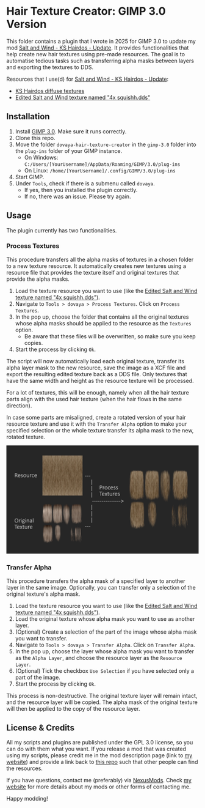 # Hair Texture Creator: GIMP 3.0 Version

This folder contains a plugin that I wrote in 2025 for GIMP 3.0 to update my mod [Salt and Wind - KS Hairdos - Update](https://www.nexusmods.com/skyrimspecialedition/mods/64707). It provides functionalities that help create new hair textures using pre-made resources. The goal is to automatise tedious tasks such as transferring alpha masks between layers and exporting the textures to DDS.

Resources that I use(d) for [Salt and Wind - KS Hairdos - Update](https://www.nexusmods.com/skyrimspecialedition/mods/64707):

- [KS Hairdos diffuse textures](https://www.nexusmods.com/skyrimspecialedition/mods/6817)
- [Edited Salt and Wind texture named "4x squishh.dds"](https://www.nexusmods.com/skyrimspecialedition/mods/45147?tab=files)

## Installation

1. Install [GIMP 3.0](https://www.gimp.org/). Make sure it runs correctly.
2. Clone this repo.
3. Move the folder `dovaya-hair-texture-creator` in the `gimp-3.0` folder into the `plug-ins` folder of your GIMP instance.
   - On Windows: `C:/Users/[YourUsername]/AppData/Roaming/GIMP/3.0/plug-ins`
   - On Linux: `/home/[YourUsername]/.config/GIMP/3.0/plug-ins`
4. Start GIMP.
5. Under `Tools`, check if there is a submenu called `dovaya`.
   - If yes, then you installed the plugin correctly.
   - If no, there was an issue. Please try again.

## Usage

The plugin currently has two functionalities.

### Process Textures

This procedure transfers all the alpha masks of textures in a chosen folder to a new texture resource. It automatically creates new textures using a resource file that provides the texture itself and original textures that provide the alpha masks.

1. Load the texture resource you want to use (like the [Edited Salt and Wind texture named "4x squishh.dds"](https://www.nexusmods.com/skyrimspecialedition/mods/45147?tab=files)).
2. Navigate to `Tools > dovaya > Process Textures`. Click on `Process Textures`.
3. In the pop up, choose the folder that contains all the original textures whose alpha masks should be applied to the resource as the `Textures` option.
   - Be aware that these files will be overwritten, so make sure you keep copies.
4. Start the process by clicking `Ok`.

The script will now automatically load each original texture, transfer its alpha layer mask to the new resource, save the image as a XCF file and export the resulting edited texture back as a DDS file. Only textures that have the same width and height as the resource texture will be processed.

For a lot of textures, this will be enough, namely when all the hair texture parts align with the used hair texture (when the hair flows in the same direction).

In case some parts are misaligned, create a rotated version of your hair resource texture and use it with the `Transfer Alpha` option to make your specified selection or the whole texture transfer its alpha mask to the new, rotated texture.

![Feature](../assets/explanation-feature.png)

### Transfer Alpha

This procedure transfers the alpha mask of a specified layer to another layer in the same image. Optionally, you can transfer only a selection of the original texture's alpha mask.

1. Load the texture resource you want to use (like the [Edited Salt and Wind texture named "4x squishh.dds"](https://www.nexusmods.com/skyrimspecialedition/mods/45147?tab=files)).
2. Load the original texture whose alpha mask you want to use as another layer.
3. (Optional) Create a selection of the part of the image whose alpha mask you want to transfer.
4. Navigate to `Tools > dovaya > Transfer Alpha`. Click on `Transfer Alpha`.
5. In the pop up, choose the layer whose alpha mask you want to transfer as the `Alpha Layer`, and choose the resource layer as the `Resource Layer`.
6. (Optional) Tick the checkbox `Use Selection` if you have selected only a part of the image.
7. Start the process by clicking `Ok`.

This process is non-destructive. The original texture layer will remain intact, and the resource layer will be copied. The alpha mask of the original texture will then be applied to the copy of the resource layer.

## License & Credits

All my scripts and plugins are published under the GPL 3.0 license, so you can do with them what you want. If you release a mod that was created using my scripts, please credit me in the mod description page (link to [my website](https://dovaya.github.io)) and provide a link back to [this repo](https://github.com/dovaya/hair-texture-creator) such that other people can find the resources.

If you have questions, contact me (preferably) via [NexusMods](https://next.nexusmods.com/profile/dovaya). Check [my website](https://dovaya.github.io) for more details about my mods or other forms of contacting me.

Happy modding!
